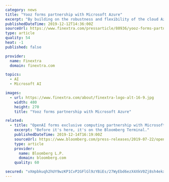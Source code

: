 ```yaml
---
category: news
title: "Yooz forms partnership with Microsoft Azure"
excerpt: "By building on the robustness and flexibility of the cloud Azure platform, Yooz is offering a comprehensive solution that can provide ... the partnership uniting Yooz and Microsoft is a major factor in the accelerated digital transformation of organisations, supported by AI and the Cloud. At every level of our organisation, every Yooz employee ..."
publishedDateTime: 2019-12-12T14:36:00Z
sourceUrl: https://www.finextra.com/pressarticle/80936/yooz-forms-partnership-with-microsoft-azure
type: article
quality: 54
heat: -1
published: false

provider:
  name: Finextra
  domain: finextra.com

topics:
  - AI
  - Microsoft AI

images:
  - url: https://www.finextra.com/about/finextra-logo-alt-16-9.jpg
    width: 480
    height: 270
    title: "Yooz forms partnership with Microsoft Azure"

related:
  - title: "OpenAI forms exclusive computing partnership with Microsoft to build new Azure AI supercomputing technologies"
    excerpt: "Before it's here, it's on the Bloomberg Terminal."
    publishedDateTime: 2019-12-14T16:19:00Z
    sourceUrl: https://www.bloomberg.com/press-releases/2019-07-22/openai-forms-exclusive-computing-partnership-with-microsoft-to-build-new-azure-ai-supercomputing-technologies-jyeeeo53
    type: article
    provider:
      name: Bloomberg L.P.
      domain: bloomberg.com
    quality: 60

secured: "vXmpbkuqh2hUY9wzKP1CvP2GFlGl9zYBiEs/27WyEbd6ezX4XkV0Zj8sh4ekxRZiORxtZnq9a7b9NofvMq+AsBQk/KnDTFsaQGgvyPBzHVUziETdC1k/d3ZMUwT4HwAxZoCKQHJX6NoP2xjl17CeLG7PqwOxfZqc/8Fm4/QvVg59KI25tBrabTs2WruK6lhjfuEeXrNd5aB7Ch0hzHurY/T3vcGWw452RRoo//k54oVIBPRrFCA+i5ow46vPF0ptZCGf/h43YpnD2cxL984ZLQ==;0couZpLZdmA3LLFRyoH2vQ=="
---
```


